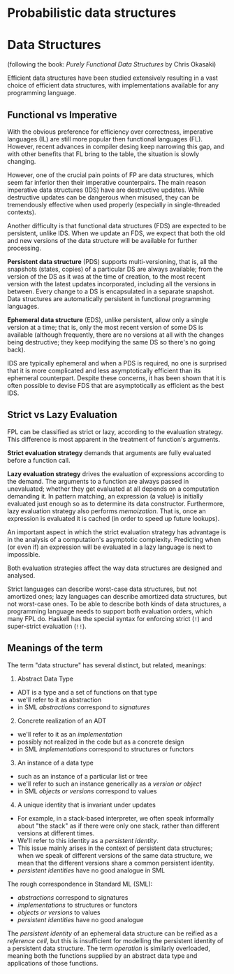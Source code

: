 # Probabilistic data structures

# Data Structures

(following the book: *Purely Functional Data Structures* by Chris Okasaki)

Efficient data structures have been studied extensively resulting in a vast choice of efficient data structures, with implementations available for any programming language.


## Functional vs Imperative

With the obvious preference for efficiency over correctness, imperative languages (IL) are still more popular then functional languages (FL). However, recent advances in compiler desing keep narrowing this gap, and with other benefits that FL bring to the table, the situation is slowly changing.

However, one of the crucial pain points of FP are data structures, which seem far inferior then their imperative counterpairs. The main reason imperative data structures (IDS) have are destructive updates. While destructive updates can be dangerous when misused, they can be tremendously effective when used properly (especially in single-threaded contexts).

Another difficulty is that functional data structures (FDS) are expected to be persistent, unlike IDS. When we update an FDS, we expect that both the old and new versions of the data structure will be available for further processing.

**Persistent data structure** (PDS) supports multi-versioning, that is, all the snapshots (states, copies) of a particular DS are always available; from the version of the DS as it was at the time of creation, to the most recent version with the latest updates incorporated, including all the versions in between. Every change to a DS is encapsulated in a separate snapshot. Data structures are automatically persistent in functional programming languages.

**Ephemeral data structure** (EDS), unlike persistent, allow only a single version at a time; that is, only the most recent version of some DS is available (although frequently, there are no versions at all with the changes being destructive; they keep modifying the same DS so there's no going back).

IDS are typically ephemeral and when a PDS is required, no one is surprised that it is more complicated and less asymptotically efficient than its ephemeral counterpart. Despite these concerns, it has been shown that it is often possible to devise FDS that are asymptotically as efficient as the best IDS.


## Strict vs Lazy Evaluation

FPL can be classified as strict or lazy, according to the evaluation strategy. This difference is most apparent in the treatment of function's arguments.

**Strict evaluation strategy** demands that arguments are fully evaluated before a function call.

**Lazy evaluation strategy** drives the evaluation of expressions according to the demand. The arguments to a function are always passed in unevaluated; whether they get evaluated at all depends on a computation demanding it. In pattern matching, an expression (a value) is initially evaluated just enough so as to determine its data constructor. Furthermore, lazy evaluation strategy also performs *memoization*. That is, once an expression is evaluated it is cached (in order to speed up future lookups).

An important aspect in which the strict evaluation strategy has advantage is in the analysis of a computation's asymptotic complexity. Predicting when (or even if) an expression will be evaluated in a lazy language is next to impossible.

Both evaluation strategies affect the way data structures are designed and analysed.

Strict languages can describe worst-case data structures, but not amortized ones; lazy languages can describe amortized data structures, but not worst-case ones. To be able to describe both kinds of data structures, a programming language needs to support both evaluation orders, which many FPL do. Haskell has the special syntax for enforcing strict (`!`) and super-strict evaluation (`!!`).


## Meanings of the term

The term "data structure" has several distinct, but related, meanings:

1. Abstract Data Type
  - ADT is a type and a set of functions on that type
  - we'll refer to it as abstraction
  - in SML *abstractions* correspond to *signatures*

2. Concrete realization of an ADT
  - we'll refer to it as an *implementation*
  - possibly not realized in the code but as a concrete design
  - in SML *implementations* correspond to structures or functors

3. An instance of a data type
  - such as an instance of a particular list or tree
  - we'll refer to such an instance generically as a *version or object*
  - in SML *objects or versions* correspond to values

4. A unique identity that is invariant under updates
  - For example, in a stack-based interpreter, we often speak informally about "the stack" as if there were only one stack, rather than different versions at different times.
  - We'll refer to this identity as a *persistent identity*.
  - This issue mainly arises in the context of persistent data structures; when we speak of different versions of the same data structure, we mean that the different versions share a common persistent identity.
  - *persistent identities* have no good analogue in SML


The rough correspondence in Standard ML (SML):
- *abstractions* correspond to signatures
- *implementations* to structures or functors
- *objects or versions* to values
- *persistent identities* have no good analogue

The *persistent identity* of an ephemeral data structure can be reified as a *reference cell*, but this is insufficient for modelling the persistent identity of a persistent data structure. The term *operation* is similarly overloaded, meaning both the functions supplied by an abstract data type and applications of those functions.
